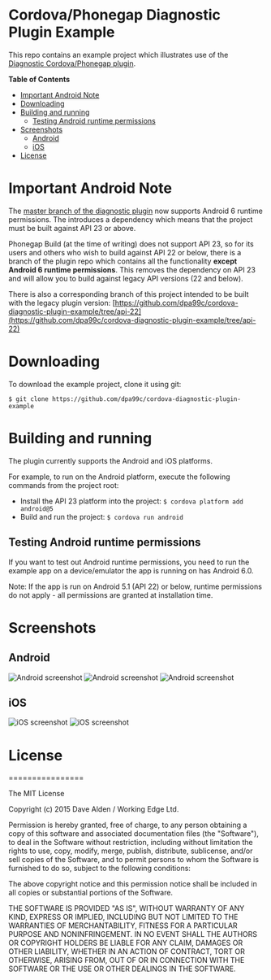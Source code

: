 Cordova/Phonegap Diagnostic Plugin Example
==========================================

This repo contains an example project which illustrates use of the [Diagnostic Cordova/Phonegap plugin](https://github.com/dpa99c/cordova-diagnostic-plugin).

<!-- START table-of-contents -->
**Table of Contents**

- [Important Android Note](#important-android-note)
- [Downloading](#downloading)
- [Building and running](#building-and-running)
  - [Testing Android runtime permissions](#testing-android-runtime-permissions)
- [Screenshots](#screenshots)
  - [Android](#android)
  - [iOS](#ios)
- [License](#license)

<!-- END table-of-contents -->

# Important Android Note

The [master branch of the diagnostic plugin](https://github.com/dpa99c/cordova-diagnostic-plugin) now supports Android 6 runtime permissions. The introduces a dependency which means that the project must be built against API 23 or above.

Phonegap Build (at the time of writing) does not support API 23, so for its users and others who wish to build against API 22 or below, there is a branch of the plugin repo which contains all the functionality __except Android 6 runtime permissions__. This removes the dependency on API 23 and will allow you to build against legacy API versions (22 and below).

There is also a corresponding branch of this project intended to be built with the legacy plugin version: [https://github.com/dpa99c/cordova-diagnostic-plugin-example/tree/api-22](https://github.com/dpa99c/cordova-diagnostic-plugin-example/tree/api-22)

# Downloading

To download the example project, clone it using git:

    $ git clone https://github.com/dpa99c/cordova-diagnostic-plugin-example

# Building and running

The plugin currently supports the Android and iOS platforms.

For example, to run on the Android platform, execute the following commands from the project root:

- Install the API 23 platform into the project: `$ cordova platform add android@5`
- Build and run the project: `$ cordova run android`

## Testing Android runtime permissions

If you want to test out Android runtime permissions, you need to run the example app on a device/emulator the app is running on has Android 6.0.

Note: If the app is run on Android 5.1 (API 22)  or below, runtime permissions do not apply - all permissions are granted at installation time.


# Screenshots

## Android

![Android screenshot](https://raw.githubusercontent.com/dpa99c/cordova-diagnostic-plugin-example/master/screenshots/android_1.png)
![Android screenshot](https://raw.githubusercontent.com/dpa99c/cordova-diagnostic-plugin-example/master/screenshots/android_2.png)
![Android screenshot](https://raw.githubusercontent.com/dpa99c/cordova-diagnostic-plugin-example/master/screenshots/android_3.png)

## iOS

![iOS screenshot](https://raw.githubusercontent.com/dpa99c/cordova-diagnostic-plugin-example/master/screenshots/ios_1.png)
![iOS screenshot](https://raw.githubusercontent.com/dpa99c/cordova-diagnostic-plugin-example/master/screenshots/ios_2.png)

# License
================

The MIT License

Copyright (c) 2015 Dave Alden / Working Edge Ltd.

Permission is hereby granted, free of charge, to any person obtaining a copy
of this software and associated documentation files (the "Software"), to deal
in the Software without restriction, including without limitation the rights
to use, copy, modify, merge, publish, distribute, sublicense, and/or sell
copies of the Software, and to permit persons to whom the Software is
furnished to do so, subject to the following conditions:

The above copyright notice and this permission notice shall be included in
all copies or substantial portions of the Software.

THE SOFTWARE IS PROVIDED "AS IS", WITHOUT WARRANTY OF ANY KIND, EXPRESS OR
IMPLIED, INCLUDING BUT NOT LIMITED TO THE WARRANTIES OF MERCHANTABILITY,
FITNESS FOR A PARTICULAR PURPOSE AND NONINFRINGEMENT. IN NO EVENT SHALL THE
AUTHORS OR COPYRIGHT HOLDERS BE LIABLE FOR ANY CLAIM, DAMAGES OR OTHER
LIABILITY, WHETHER IN AN ACTION OF CONTRACT, TORT OR OTHERWISE, ARISING FROM,
OUT OF OR IN CONNECTION WITH THE SOFTWARE OR THE USE OR OTHER DEALINGS IN
THE SOFTWARE.